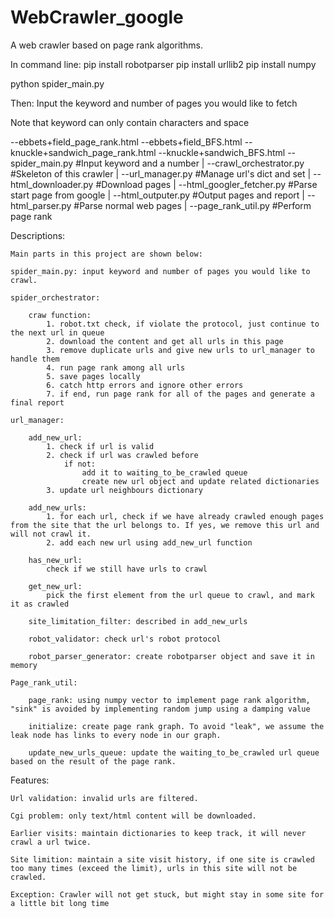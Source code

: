 # WebCrawler_google
A web crawler based on page rank algorithms.


In command line: 
pip install robotparser
pip install urllib2
pip install numpy

python spider_main.py

Then: 
Input the keyword and number of pages you would like to fetch

Note that keyword can only contain characters and space

--ebbets+field_page_rank.html
--ebbets+field_BFS.html
--knuckle+sandwich_page_rank.html
--knuckle+sandwich_BFS.html
--spider_main.py							#Input keyword and a number
      |
       --crawl_orchestrator.py				#Skeleton of this crawler
			|
			 --url_manager.py				#Manage url's dict and set
			|
			 --html_downloader.py			#Download pages
			| 
			 --html_googler_fetcher.py		#Parse start page from google
			|
			 --html_outputer.py			#Output pages and report
			|
			 --html_parser.py				#Parse normal web pages
			|
			 --page_rank_util.py			#Perform page rank
       

Descriptions:

	Main parts in this project are shown below:

	spider_main.py: input keyword and number of pages you would like to crawl.

	spider_orchestrator:

		craw function:
			1. robot.txt check, if violate the protocol, just continue to the next url in queue
			2. download the content and get all urls in this page
			3. remove duplicate urls and give new urls to url_manager to handle them
			4. run page rank among all urls
			5. save pages locally
			6. catch http errors and ignore other errors
			7. if end, run page rank for all of the pages and generate a final report

	url_manager:

		add_new_url:
			1. check if url is valid
			2. check if url was crawled before
				if not: 
					add it to waiting_to_be_crawled queue
					create new url object and update related dictionaries
			3. update url neighbours dictionary

		add_new_urls:
			1. for each url, check if we have already crawled enough pages from the site that the url belongs to. If yes, we remove this url and will not crawl it.
			2. add each new url using add_new_url function

		has_new_url:
			check if we still have urls to crawl

		get_new_url:
			pick the first element from the url queue to crawl, and mark it as crawled

		site_limitation_filter: described in add_new_urls

		robot_validator: check url's robot protocol

		robot_parser_generator: create robotparser object and save it in memory

	Page_rank_util:

		page_rank: using numpy vector to implement page rank algorithm, "sink" is avoided by implementing random jump using a damping value

		initialize: create page rank graph. To avoid "leak", we assume the leak node has links to every node in our graph.

		update_new_urls_queue: update the waiting_to_be_crawled url queue based on the result of the page rank.

Features:
	
	Url validation: invalid urls are filtered.

	Cgi problem: only text/html content will be downloaded.

	Earlier visits: maintain dictionaries to keep track, it will never crawl a url twice.

	Site limition: maintain a site visit history, if one site is crawled too many times (exceed the limit), urls in this site will not be crawled.

	Exception: Crawler will not get stuck, but might stay in some site for a little bit long time

	









